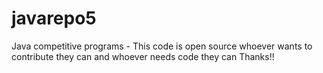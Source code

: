 # javarepo5
Java competitive programs - This code is open source whoever wants to contribute they can and whoever needs code they can Thanks!!
